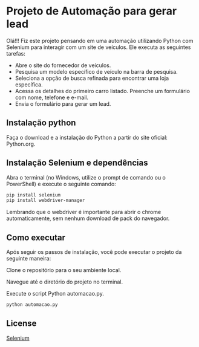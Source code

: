 # Projeto de Automação para gerar lead


Olá!!! Fiz este projeto pensando em uma automação utilizando Python com Selenium para interagir com um site de veículos. Ele executa as seguintes tarefas:

- Abre o site do fornecedor de veículos.
- Pesquisa um modelo específico de veículo na barra de pesquisa.
- Seleciona a opção de busca refinada para encontrar uma loja específica.
- Acessa os detalhes do primeiro carro listado.
Preenche um formulário com nome, telefone e e-mail.
- Envia o formulário para gerar um lead.

## Instalação python

Faça o download e a instalação do Python a partir do site oficial: Python.org.

## Instalação Selenium e dependências

Abra o terminal (no Windows, utilize o prompt de comando ou o PowerShell) e execute o seguinte comando:

```bash
pip install selenium
pip install webdriver-manager
```
Lembrando que o webdriver é importante para abrir o chrome automaticamente, sem nenhum download de pack do navegador.

## Como executar

Após seguir os passos de instalação, você pode executar o projeto da seguinte maneira:

Clone o repositório para o seu ambiente local.

Navegue até o diretório do projeto no terminal.

Execute o script Python automacao.py.

```python
python automacao.py
```

## License

[Selenium](https://www.selenium.dev/pt-br//)
